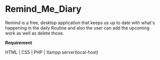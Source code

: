 # Remind_Me_Diary

Remind is a free, desktop application that keeps us up to date with what's happening in the daily Routine and also the user can add the upcoming work as well as delete those.

**Requirement**

HTML | CSS | PHP | Xampp server(local-host)
